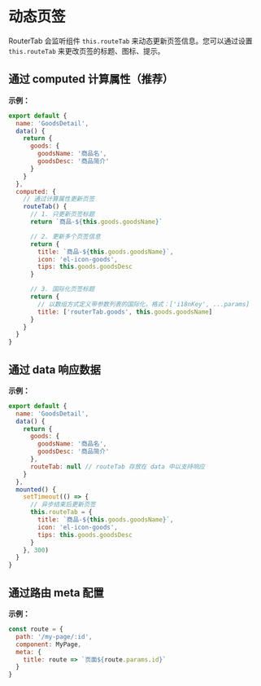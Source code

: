 # 动态页签

RouterTab 会监听组件 `this.routeTab` 来动态更新页签信息。您可以通过设置 `this.routeTab` 来更改页签的标题、图标、提示。

<doc-links demo="/default/tab-dynamic" />

## 通过 computed 计算属性（推荐）

**示例：**

```javascript {13,14,17,24}
export default {
  name: 'GoodsDetail',
  data() {
    return {
      goods: {
        goodsName: '商品名',
        goodsDesc: '商品简介'
      }
    }
  },
  computed: {
    // 通过计算属性更新页签
    routeTab() {
      // 1. 只更新页签标题
      return `商品-${this.goods.goodsName}`

      // 2. 更新多个页签信息
      return {
        title: `商品-${this.goods.goodsName}`,
        icon: 'el-icon-goods',
        tips: this.goods.goodsDesc
      }

      // 3. 国际化页签标题
      return {
        // 以数组方式定义带参数列表的国际化，格式：['i18nKey', ...params]
        title: ['routerTab.goods', this.goods.goodsName]
      }
    }
  }
}
```

## 通过 data 响应数据

**示例：**

```javascript {9,15}
export default {
  name: 'GoodsDetail',
  data() {
    return {
      goods: {
        goodsName: '商品名',
        goodsDesc: '商品简介'
      },
      routeTab: null // routeTab 存放在 data 中以支持响应
    }
  },
  mounted() {
    setTimeout(() => {
      // 异步结束后更新页签
      this.routeTab = {
        title: `商品-${this.goods.goodsName}`,
        icon: 'el-icon-goods',
        tips: this.goods.goodsDesc
      }
    }, 300)
  }
}
```

## 通过路由 meta 配置

**示例：**

```javascript {5}
const route = {
  path: '/my-page/:id',
  component: MyPage,
  meta: {
    title: route => `页面${route.params.id}`
  }
}
```

